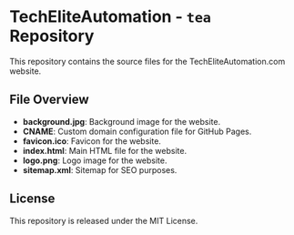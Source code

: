 # TechEliteAutomation - `tea` Repository

This repository contains the source files for the TechEliteAutomation.com website.

## File Overview

- **background.jpg**: Background image for the website.
- **CNAME**: Custom domain configuration file for GitHub Pages.
- **favicon.ico**: Favicon for the website.
- **index.html**: Main HTML file for the website.
- **logo.png**: Logo image for the website.
- **sitemap.xml**: Sitemap for SEO purposes.

## License
This repository is released under the MIT License.
